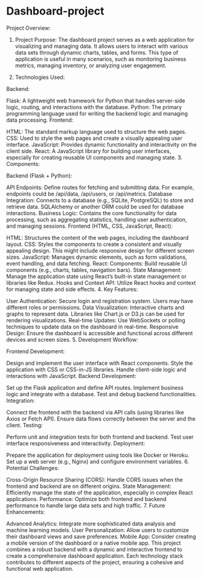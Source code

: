 # Dashboard-project

Project Overview: 
1. Project Purpose: The dashboard project serves as a web application for visualizing and managing data. It allows users to interact with various data sets through dynamic charts, tables, and forms. This type of application is useful in many scenarios, such as monitoring business metrics, managing inventory, or analyzing user engagement.

2. Technologies Used:

Backend:

Flask: A lightweight web framework for Python that handles server-side logic, routing, and interactions with the database.
Python: The primary programming language used for writing the backend logic and managing data processing.
Frontend:

HTML: The standard markup language used to structure the web pages.
CSS: Used to style the web pages and create a visually appealing user interface.
JavaScript: Provides dynamic functionality and interactivity on the client side.
React: A JavaScript library for building user interfaces, especially for creating reusable UI components and managing state.
3. Components:

Backend (Flask + Python):

API Endpoints: Define routes for fetching and submitting data. For example, endpoints could be /api/data, /api/users, or /api/metrics.
Database Integration: Connects to a database (e.g., SQLite, PostgreSQL) to store and retrieve data. SQLAlchemy or another ORM could be used for database interactions.
Business Logic: Contains the core functionality for data processing, such as aggregating statistics, handling user authentication, and managing sessions.
Frontend (HTML, CSS, JavaScript, React):

HTML: Structures the content of the web pages, including the dashboard layout.
CSS: Styles the components to create a consistent and visually appealing design. This might include responsive design for different screen sizes.
JavaScript: Manages dynamic elements, such as form validations, event handling, and data fetching.
React:
Components: Build reusable UI components (e.g., charts, tables, navigation bars).
State Management: Manage the application state using React’s built-in state management or libraries like Redux.
Hooks and Context API: Utilize React hooks and context for managing state and side effects.
4. Key Features:

User Authentication: Secure login and registration system. Users may have different roles or permissions.
Data Visualization: Interactive charts and graphs to represent data. Libraries like Chart.js or D3.js can be used for rendering visualizations.
Real-time Updates: Use WebSockets or polling techniques to update data on the dashboard in real-time.
Responsive Design: Ensure the dashboard is accessible and functional across different devices and screen sizes.
5. Development Workflow:

Frontend Development:

Design and implement the user interface with React components.
Style the application with CSS or CSS-in-JS libraries.
Handle client-side logic and interactions with JavaScript.
Backend Development:

Set up the Flask application and define API routes.
Implement business logic and integrate with a database.
Test and debug backend functionalities.
Integration:

Connect the frontend with the backend via API calls (using libraries like Axios or Fetch API).
Ensure data flows correctly between the server and the client.
Testing:

Perform unit and integration tests for both frontend and backend.
Test user interface responsiveness and interactivity.
Deployment:

Prepare the application for deployment using tools like Docker or Heroku.
Set up a web server (e.g., Nginx) and configure environment variables.
6. Potential Challenges:

Cross-Origin Resource Sharing (CORS): Handle CORS issues when the frontend and backend are on different origins.
State Management: Efficiently manage the state of the application, especially in complex React applications.
Performance: Optimize both frontend and backend performance to handle large data sets and high traffic.
7. Future Enhancements:

Advanced Analytics: Integrate more sophisticated data analysis and machine learning models.
User Personalization: Allow users to customize their dashboard views and save preferences.
Mobile App: Consider creating a mobile version of the dashboard or a native mobile app.
This project combines a robust backend with a dynamic and interactive frontend to create a comprehensive dashboard application. Each technology stack contributes to different aspects of the project, ensuring a cohesive and functional web application.
